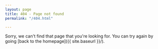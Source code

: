 ```yaml
---
layout: page
title: 404 - Page not found
permalink: "/404.html"

---
```

Sorry, we can't find that page that you're looking for. You can try again by going [back to the homepage]({{ site.baseurl }}/).